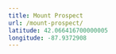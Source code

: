```yaml
---
title: Mount Prospect
url: /mount-prospect/
latitude: 42.066416700000005
longitude: -87.9372908
---
```

